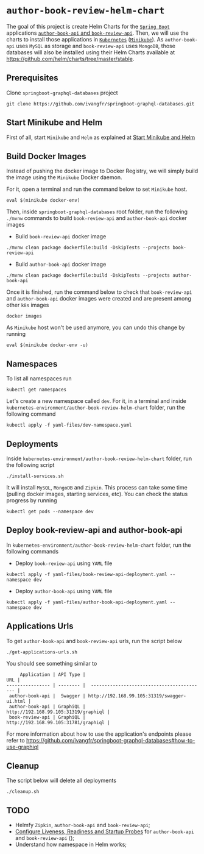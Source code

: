 # `author-book-review-helm-chart`

The goal of this project is create Helm Charts for the [`Spring Boot`](https://docs.spring.io/spring-boot/docs/current/reference/htmlsingle/)
applications [`author-book-api` and `book-review-api`](https://github.com/ivangfr/springboot-graphql-databases). Then,
we will use the charts to install those applications in [`Kubernetes`](https://kubernetes.io)
([`Minikube`](https://kubernetes.io/docs/getting-started-guides/minikube)). As `author-book-api` uses `MySQL` as storage
and `book-review-api` uses `MongoDB`, those databases will also be installed using their Helm Charts available at
https://github.com/helm/charts/tree/master/stable.

## Prerequisites

Clone `springboot-graphql-databases` project
```
git clone https://github.com/ivangfr/springboot-graphql-databases.git
```

## Start Minikube and Helm

First of all, start `Minikube` and `Helm` as explained at [Start Minikube and Helm](https://github.com/ivangfr/kubernetes-environment#start-minikube-and-helm)

## Build Docker Images

Instead of pushing the docker image to Docker Registry, we will simply build the image using the `Minikube` Docker daemon.

For it, open a terminal and run the command below to set `Minikube` host.
```
eval $(minikube docker-env)
```

Then, inside `springboot-graphql-databases` root folder, run the following `./mvnw` commands to build `book-review-api`
and `author-book-api` docker images

- Build `book-review-api` docker image
```
./mvnw clean package dockerfile:build -DskipTests --projects book-review-api
```

- Build `author-book-api` docker image
```
./mvnw clean package dockerfile:build -DskipTests --projects author-book-api
```

Once it is finished, run the command below to check that `book-review-api` and `author-book-api` docker images were
created and are present among other `k8s` images
```
docker images
```

As `Minikube` host won't be used anymore, you can undo this change by running   
```
eval $(minikube docker-env -u)
```

## Namespaces

To list all namespaces run
```
kubectl get namespaces
```

Let's create a new namespace called `dev`. For it, in a terminal and inside `kubernetes-environment/author-book-review-helm-chart`
folder, run the following command
```
kubectl apply -f yaml-files/dev-namespace.yaml
```

## Deployments

Inside `kubernetes-environment/author-book-review-helm-chart` folder, run the following script
```
./install-services.sh
```

It will install `MySQL`, `MongoDB` and `Zipkin`. This process can take some time (pulling docker images, starting
services, etc). You can check the status progress by running
```
kubectl get pods --namespace dev
```

## Deploy book-review-api and author-book-api

In `kubernetes-environment/author-book-review-helm-chart` folder, run the following commands

- Deploy `book-review-api` using `YAML` file
```
kubectl apply -f yaml-files/book-review-api-deployment.yaml --namespace dev
```

- Deploy `author-book-api` using `YAML` file
```
kubectl apply -f yaml-files/author-book-api-deployment.yaml --namespace dev
```

## Applications Urls

To get `author-book-api` and `book-review-api` urls, run the script below
```
./get-applications-urls.sh
```

You should see something similar to
```
     Application | API Type |                                         URL |
---------------- | -------- |  ------------------------------------------ |
 author-book-api |  Swagger | http://192.168.99.105:31319/swagger-ui.html |
 author-book-api | GraphiQL |        http://192.168.99.105:31319/graphiql |
 book-review-api | GraphiQL |        http://192.168.99.105:31781/graphiql |
```

For more information about how to use the application's endpoints please refer to
https://github.com/ivangfr/springboot-graphql-databases#how-to-use-graphiql

## Cleanup

The script below will delete all deployments
```
./cleanup.sh
```

## TODO

- Helmfy `Zipkin`, `author-book-api` and `book-review-api`;
- [Configure Liveness, Readiness and Startup Probes](https://kubernetes.io/docs/tasks/configure-pod-container/configure-liveness-readiness-startup-probes/) for `author-book-api` and `book-review-api` ();
- Understand how namespace in Helm works;